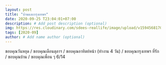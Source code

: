 ```yaml
---
layout: post
title: "บ้านและกรุงเทพฯ"
date: 2020-09-25 T23:04:01+07:00
description: # Add post description (optional)
img: https://res.cloudinary.com/sdees-reallife/image/upload/v1594568170/1473257973974.jpg # Add image post (optional)
tags: [2020-09]
author: # Add name author (optional)
---
```

ขอบคุณวันหยุด / ขอบคุณเดือนตุลาฯ / ขอบคุณอาทิตย์หน้า (ทำงาน 4 วัน) / ขอบคุณกรุงเทพฯ ที่รัก / ขอบคุณบ้าน / ขอบคุณเพื่อน ๆ 6/14

<i class="fa fa-child" style="color:plum"></i>
